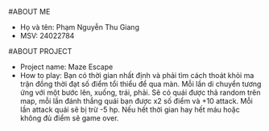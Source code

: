 #ABOUT ME
- Họ và tên: Phạm Nguyễn Thu Giang
- MSV: 24022784

#ABOUT PROJECT
- Project name: Maze Escape
- How to play: Bạn có thời gian nhất định và phải tìm cách thoát khỏi ma trận đồng thời đạt số điểm tổi thiểu để qua màn. Mỗi lần di chuyển tương ứng với một bước lên, xuống, trái, phải. Sẽ có quái được thả random trên map, mỗi lần đánh thắng quái bạn được x2 số điểm và +10 attack. Mỗi lần attack quái sẽ bị trừ -5 hp. Nếu hết thời gian hay hết máu hoặc không đủ điểm sẽ game over.
